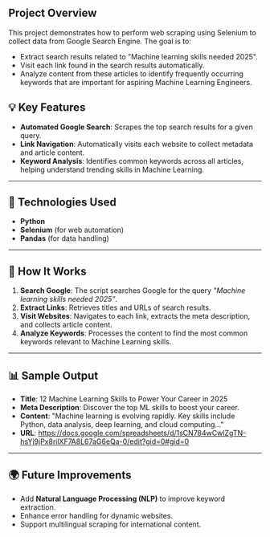 ## Project Overview
This project demonstrates how to perform web scraping using Selenium to collect data from Google Search Engine. The goal is to:
*   Extract search results related to "Machine learning skills needed 2025".
* Visit each link found in the search results automatically.
* Analyze content from these articles to identify frequently occurring keywords that are important for aspiring Machine Learning Engineers.
## 💡 Key Features
- **Automated Google Search**: Scrapes the top search results for a given query.
- **Link Navigation**: Automatically visits each website to collect metadata and article content.
- **Keyword Analysis**: Identifies common keywords across all articles, helping understand trending skills in Machine Learning.

---

## 🔧 Technologies Used
- **Python**
- **Selenium** (for web automation)
- **Pandas** (for data handling)

---

## 🚜 How It Works
1. **Search Google**: The script searches Google for the query _"Machine learning skills needed 2025"_.
2. **Extract Links**: Retrieves titles and URLs of search results.
3. **Visit Websites**: Navigates to each link, extracts the meta description, and collects article content.
4. **Analyze Keywords**: Processes the content to find the most common keywords relevant to Machine Learning skills.

---

## 📊 Sample Output
- **Title**: 12 Machine Learning Skills to Power Your Career in 2025
- **Meta Description**: Discover the top ML skills to boost your career.
- **Content**: "Machine learning is evolving rapidly. Key skills include Python, data analysis, deep learning, and cloud computing..."
- **URL**: https://docs.google.com/spreadsheets/d/1sCN784wCwlZgTN-hsYj9jPx8rilXF7A8L67aG6eQa-0/edit?gid=0#gid=0

---

## 🌍 Future Improvements
- Add **Natural Language Processing (NLP)** to improve keyword extraction.
- Enhance error handling for dynamic websites.
- Support multilingual scraping for international content.

